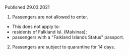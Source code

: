 Published 29.03.2021 
1. Passengers are not allowed to enter.
- This does not apply to:
- residents of Falkland Isl. (Malvinas);
- passengers with a "Falkland Islands Status" passport.
2. Passengers are subject to quarantine for 14 days.

